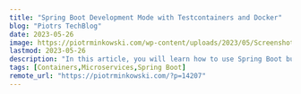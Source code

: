 ```yaml
---
title: "Spring Boot Development Mode with Testcontainers and Docker"
blog: "Piotrs TechBlog"
date: 2023-05-26
image: https://piotrminkowski.com/wp-content/uploads/2023/05/Screenshot-2023-05-25-at-14.09.40-1024x576.png
lastmod: 2023-05-26
description: "In this article, you will learn how to use Spring Boot built-in support for Testcontainers and Docker Compose to run external services in development mode. Spring Boot in..."
tags: [Containers,Microservices,Spring Boot]
remote_url: "https://piotrminkowski.com/?p=14207"
---
```

